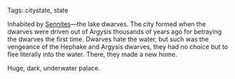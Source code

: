 Tags: citystate, state

Inhabited by [Sennites](Sennites)—the lake dwarves. The city formed when the dwarves were driven out of Argysis thousands of years ago for betraying the dwarves the first time. Dwarves hate the water, but such was the vengeance of the Hephake and Argysis dwarves, they had no choice but to flee literally into the water. There, they made a new home.

Huge, dark, underwater palace.